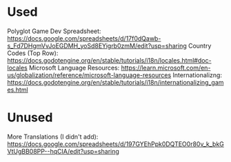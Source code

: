 # Used
Polyglot Game Dev Spreadsheet: https://docs.google.com/spreadsheets/d/17f0dQawb-s_Fd7DHgmVvJoEGDMH_yoSd8EYigrb0zmM/edit?usp=sharing
Country Codes (Top Row): https://docs.godotengine.org/en/stable/tutorials/i18n/locales.html#doc-locales
Microsoft Language Resources: https://learn.microsoft.com/en-us/globalization/reference/microsoft-language-resources
Internationalizng: https://docs.godotengine.org/en/stable/tutorials/i18n/internationalizing_games.html

# Unused
More Translations (I didn't add): https://docs.google.com/spreadsheets/d/197GYEhPpk0DQTEO0r80v_k_bkGVtUgBB08PP--hqCIA/edit?usp=sharing
